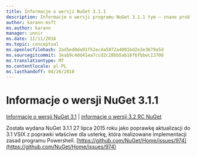 ```yaml
---
title: Informacje o wersji NuGet 3.1.1
description: Informacje o wersji programu NuGet 3.1.1 tym — znane problemy, poprawki, dodatkowe funkcje i dcr.
author: karann-msft
ms.author: karann
manager: unnir
ms.date: 11/11/2016
ms.topic: conceptual
ms.openlocfilehash: 2ad5ed0da91f52ec4a5072a4001bd2e3e3679a5d
ms.sourcegitcommit: 3eab9c4dd41ea7ccd2c28bb5ab16f6fbbec13708
ms.translationtype: MT
ms.contentlocale: pl-PL
ms.lasthandoff: 04/26/2018
---
```

# <a name="nuget-311-release-notes"></a>Informacje o wersji NuGet 3.1.1

[Informacje o wersji NuGet 3.1](../release-notes/nuget-3.1.md) | [informacje o wersji 3.2 RC NuGet](../release-notes/nuget-3.2-RC.md)

Została wydana NuGet 3.1.1 27 lipca 2015 roku jako poprawkę aktualizacji do 3.1 VSIX z poprawki właściwe dla usterkę, która realizowane implementacji zasad programu Powershell.
[https://github.com/NuGet/Home/issues/974](https://github.com/NuGet/Home/issues/974)